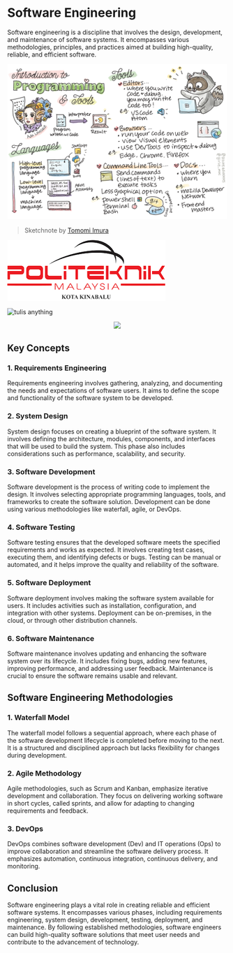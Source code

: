 # Software Engineering

Software engineering is a discipline that involves the design, development, and maintenance of software systems. It encompasses various methodologies, principles, and practices aimed at building high-quality, reliable, and efficient software.

![Introduction to web programming](/images/webdev-programming.png)
> Sketchnote by [Tomomi Imura](https://twitter.com/girlie_mac)

![Introduction to web programming](/images//poli%20kk.png)

![tulis anything](https://github.com/drshahizan/Python_EDA/blob/main/lab/hpdp1.jpeg)
<p align="center">
<img src="https://github.com/drshahizan/Python_EDA/blob/main/lab/hpdp1.jpeg"  height="200" />
</p>

## Key Concepts

### 1. Requirements Engineering
Requirements engineering involves gathering, analyzing, and documenting the needs and expectations of software users. It aims to define the scope and functionality of the software system to be developed.

### 2. System Design
System design focuses on creating a blueprint of the software system. It involves defining the architecture, modules, components, and interfaces that will be used to build the system. This phase also includes considerations such as performance, scalability, and security.

### 3. Software Development
Software development is the process of writing code to implement the design. It involves selecting appropriate programming languages, tools, and frameworks to create the software solution. Development can be done using various methodologies like waterfall, agile, or DevOps.

### 4. Software Testing
Software testing ensures that the developed software meets the specified requirements and works as expected. It involves creating test cases, executing them, and identifying defects or bugs. Testing can be manual or automated, and it helps improve the quality and reliability of the software.

### 5. Software Deployment
Software deployment involves making the software system available for users. It includes activities such as installation, configuration, and integration with other systems. Deployment can be on-premises, in the cloud, or through other distribution channels.

### 6. Software Maintenance
Software maintenance involves updating and enhancing the software system over its lifecycle. It includes fixing bugs, adding new features, improving performance, and addressing user feedback. Maintenance is crucial to ensure the software remains usable and relevant.

## Software Engineering Methodologies

### 1. Waterfall Model
The waterfall model follows a sequential approach, where each phase of the software development lifecycle is completed before moving to the next. It is a structured and disciplined approach but lacks flexibility for changes during development.

### 2. Agile Methodology
Agile methodologies, such as Scrum and Kanban, emphasize iterative development and collaboration. They focus on delivering working software in short cycles, called sprints, and allow for adapting to changing requirements and feedback.

### 3. DevOps
DevOps combines software development (Dev) and IT operations (Ops) to improve collaboration and streamline the software delivery process. It emphasizes automation, continuous integration, continuous delivery, and monitoring.

## Conclusion

Software engineering plays a vital role in creating reliable and efficient software systems. It encompasses various phases, including requirements engineering, system design, development, testing, deployment, and maintenance. By following established methodologies, software engineers can build high-quality software solutions that meet user needs and contribute to the advancement of technology.

